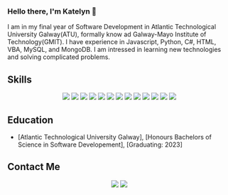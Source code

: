 ### Hello there, I'm Katelyn 👋
I am in my final year of Software Development in Atlantic Technological University Galway(ATU), formally know ad Galway-Mayo Institute of Technology(GMIT). I have experience in Javascript, Python, C#, HTML, VBA, MySQL, and MongoDB. I am intressed in learning new technologies and solving complicated problems.


## Skills
<p align="center">
  <img src="https://img.shields.io/badge/JavaScript-Strong-green?style=flat&logo=java&logoColor=white">
  <img src="https://img.shields.io/badge/Python-Strong-green?style=flat&logo=python&logoColor=white">
  <img src="https://img.shields.io/badge/Unity-Strong-green?style=flat&logo=unity&logoColor=white">
  <img src="https://img.shields.io/badge/React-Strong-green?style=flat&logo=react&logoColor=white">
  <img src="https://img.shields.io/badge/VBA-Strong-green?style=flat&logo=react&logoColor=white">
  <img src="https://img.shields.io/badge/HTML-Strong-green?style=flat&logo=html5&logoColor=white">
  <img src="https://img.shields.io/badge/MySQL-Strong-green?style=flat&logo=mysql&logoColor=white">
  <img src="https://img.shields.io/badge/Express.js-Strong-green?style=flat&logo=mysql&logoColor=white">
  <img src="https://img.shields.io/badge/C%2FC%2B%2B-Intermediate-orange?style=flat&logo=c%2B%2B&logoColor=white">
  <img src="https://img.shields.io/badge/C%23-Intermediate-orange?style=flat&logo=c-sharp&logoColor=white">
  <img src="https://img.shields.io/badge/MongoDB-Intermediate-orange?style=flat&logo=mongodb&logoColor=white">
  <img src="https://img.shields.io/badge/Ruby-Intermediate-orange?style=flat&logo=ruby&logoColor=white">
  <img src="https://img.shields.io/badge/Git-Intermediate-orange?style=flat&logo=git&logoColor=white">
  

</p>


## Education

- [Atlantic Technological University Galway], [Honours Bachelors of Science in Software Developement], [Graduating: 2023]

## Contact Me 
<p align="center">
  <a href="https://www.linkedin.com/in/katelynxgraham/" alt="Linkedin"><img src="https://img.shields.io/badge/-LinkedIn-blue?style=flat-square&logo=linkedin&logoColor=white" /></a>
  <a href="mailto:katelynxgraham@gmail.com" alt="Email"><img src="https://img.shields.io/badge/-Email-blue?style=flat-square&logo=gmail&logoColor=white" /></a>
</p>



